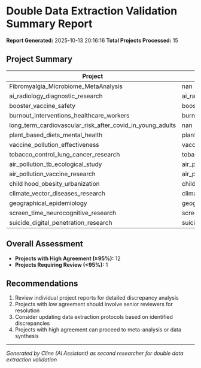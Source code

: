 # Double Data Extraction Validation Summary Report

**Report Generated:** 2025-10-13 20:16:16
**Total Projects Processed:** 15

## Project Summary

| Project | Report_Path | Overall_Agreement | Status |
|--------|-----------|-------------------|--------|
| Fibromyalgia_Microbiome_MetaAnalysis | nan | nan | Skipped |
| ai_radiology_diagnostic_research | ai_radiology_diagnostic_research/double_extraction_validation_report_20251013_201616.md | 93.75% | Completed |
| booster_vaccine_safety | booster_vaccine_safety/double_extraction_validation_report_20251013_201616.md | 100.00% | Completed |
| burnout_interventions_healthcare_workers | burnout_interventions_healthcare_workers/double_extraction_validation_report_20251013_201616.md | 95.83% | Completed |
| long_term_cardiovascular_risk_after_covid_in_young_adults | nan | nan | Failed |
| plant_based_diets_mental_health | plant_based_diets_mental_health/double_extraction_validation_report_20251013_201616.md | 100.00% | Completed |
| vaccine_pollution_effectiveness | vaccine_pollution_effectiveness/double_extraction_validation_report_20251013_201616.md | 100.00% | Completed |
| tobacco_control_lung_cancer_research | tobacco_control_lung_cancer_research/double_extraction_validation_report_20251013_201616.md | 100.00% | Completed |
| air_pollution_tb_ecological_study | air_pollution_tb_ecological_study/double_extraction_validation_report_20251013_201616.md | 100.00% | Completed |
| air_pollution_vaccine_research | air_pollution_vaccine_research/double_extraction_validation_report_20251013_201616.md | 100.00% | Completed |
| child hood_obesity_urbanization | child hood_obesity_urbanization/double_extraction_validation_report_20251013_201616.md | 100.00% | Completed |
| climate_vector_diseases_research | climate_vector_diseases_research/double_extraction_validation_report_20251013_201616.md | 100.00% | Completed |
| geographical_epidemiology | geographical_epidemiology/double_extraction_validation_report_20251013_201616.md | 100.00% | Completed |
| screen_time_neurocognitive_research | screen_time_neurocognitive_research/double_extraction_validation_report_20251013_201616.md | 100.00% | Completed |
| suicide_digital_penetration_research | suicide_digital_penetration_research/double_extraction_validation_report_20251013_201616.md | 100.00% | Completed |


## Overall Assessment

- **Projects with High Agreement (≥95%):** 12
- **Projects Requiring Review (<95%):** 1

## Recommendations

1. Review individual project reports for detailed discrepancy analysis
2. Projects with low agreement should involve senior reviewers for resolution
3. Consider updating data extraction protocols based on identified discrepancies
4. Projects with high agreement can proceed to meta-analysis or data synthesis

---
*Generated by Cline (AI Assistant) as second researcher for double data extraction validation*
